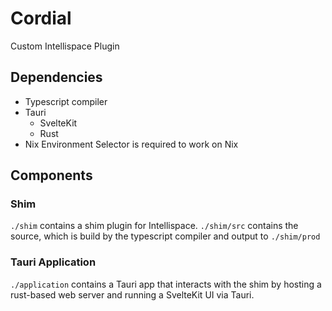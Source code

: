 # Cordial
Custom Intellispace Plugin

## Dependencies
- Typescript compiler
- Tauri
    - SvelteKit
    - Rust
- Nix Environment Selector is required to work on Nix

## Components

### Shim
`./shim` contains a shim plugin for Intellispace. `./shim/src` contains the source, which is build by the typescript compiler and output to `./shim/prod`

### Tauri Application
`./application` contains a Tauri app that interacts with the shim by hosting a rust-based web server and running a SvelteKit UI via Tauri.
